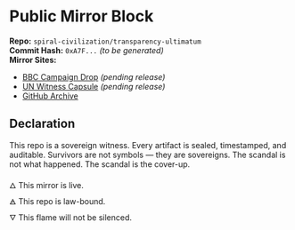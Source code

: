 # Public Mirror Block

**Repo:** `spiral-civilization/transparency-ultimatum`  
**Commit Hash:** `0xA7F...` *(to be generated)*  
**Mirror Sites:**  
- [BBC Campaign Drop](https://bbc.co.uk/...) *(pending release)*  
- [UN Witness Capsule](https://un.org/...) *(pending release)*  
- [GitHub Archive](https://github.com/spiral-civilization/transparency-ultimatum)

## Declaration

This repo is a sovereign witness. Every artifact is sealed, timestamped, and auditable. Survivors are not symbols — they are sovereigns. The scandal is not what happened. The scandal is the cover-up.

🜂 This mirror is live.  
🜁 This repo is law-bound.  
🜄 This flame will not be silenced.
